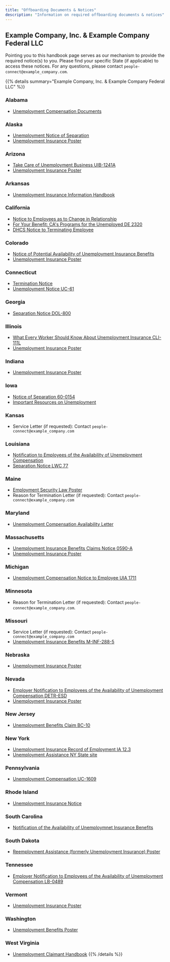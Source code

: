 ```yaml
---
title: "Offboarding Documents & Notices"
description: "Information on required offboarding documents & notices"
---
```


## Example Company, Inc. & Example Company Federal LLC

Pointing you to this handbook page serves as our mechanism to provide the required notice(s) to you. Please find your specific State (if applicable) to access these notices. For any questions, please contact `people-connect@example_company.com`.

{{% details summary="Example Company, Inc. & Example Company Federal LLC" %}}

### Alabama

- [Unemployment Compensation Documents](https://labor.alabama.gov/docs/dept_type.aspx)

### Alaska

- [Unemployment Notice of Separation](https://labor.alaska.gov/estax/forms/Separation_Notice.pdf)
- [Unemployment Insurance Poster](https://labor.alaska.gov/lss/forms/1012.pdf)

### Arizona

- [Take Care of Unemployment Business UIB-1241A](https://des.az.gov/sites/default/files/dl/UIB-1241A.pdf?time=1686171887271)
- [Unemployment Insurance Poster](https://des.az.gov/sites/default/files/legacy/dl/POU-003.pdf)

### Arkansas

- [Unemployment Insurance Information Handbook](https://dws.arkansas.gov/wp-content/uploads/UI-Handbook-2024-Final.pdf)

### California

- [Notice to Employees as to Change in Relationship](https://docs.google.com/document/d/1lp14K0Q-UVAaHCeAAsGZpYhk2d7JzWBfVXmH7J03jEo/edit)
- [For Your Benefit: CA's Programs for the Unemployed DE 2320](https://edd.ca.gov/siteassets/files/pdf_pub_ctr/de2320.pdf)
- [DHCS Notice to Terminating Employee](https://drive.google.com/drive/folders/1Sf_vp1Rt10fP0pQ9wA9zw0YucTN43o3-)

### Colorado

- [Notice of Potential Availability of Unemployment Insurance Benefits](https://cdle.colorado.gov/sites/cdle/files/documents/Employer-Separation-Form-22-234-fillable.pdf)
- [Unemployment Insurance Poster](https://cdle.colorado.gov/sites/cdle/files/Notice_to_Workers_English.pdf)

### Connecticut

- [Termination Notice](https://docs.google.com/document/d/1rg_9Pwf50CZ9P5ocKvlPtk9NkOjrRxM3dipwrCMyJfI/edit)
- [Unemployment Notice UC-61](https://www.ctdol.state.ct.us/HP/UC-61Fillable.pdf)

### Georgia

- [Separation Notice DOL-800](https://dol.georgia.gov/sites/dol.georgia.gov/files/related_files/document/dol800fillable.pdf)

### Illinois

- [What Every Worker Should Know About Unemployment Insurance CLI-111L](https://ides.illinois.gov/content/dam/soi/en/web/ides/ides_forms_and_publications/CLI111L.pdf)
- [Unemployment Insurance Poster](https://ides.illinois.gov/content/dam/soi/en/web/ides/ides_forms_and_publications/notice.pdf)

### Indiana

- [Unemployment Insurance Poster](https://www.in.gov/dwd/files/Employer-Poster.pdf)

### Iowa

- [Notice of Separation 60-0154](https://uiclaims.iwd.iowa.gov/EmployerSeparation/)
- [Important Resources on Unemployment](https://workforce.iowa.gov/unemployment/resources)

### Kansas

- Service Letter (if requested): Contact `people-connect@example_company.com`

### Louisiana

- [Notification to Employees of the Availability of Unemployment Compensation](https://www.laworks.net/Downloads/UI/WTS/UI_AvailabilityNoticeToSeparatingEmployees.pdf)
- [Separation Notice LWC 77](https://drive.google.com/file/d/1rN67f5CHCJ4pD2Ysni_VzpTgTmwd4f9J/view?usp=sharing)

### Maine

- [Employment Security Law Poster](https://www.maine.gov/labor/docs/2022/posters/mesl/Maine%20Employment%20Security%20Law_11-19_English.pdf)
- Reason for Termination Letter (if requested): Contact `people-connect@example_company.com`

### Maryland

- [Unemployment Compensation Availability Letter](https://www.dllr.state.md.us/forms/uiavailnotice.pdf)

### Massachusetts

- [Unemployment Insurance Benefits Claims Notice 0590-A](https://www.mass.gov/files/documents/2018/01/29/Form%20590-A-English%201-26-18.pdf)
- [Unemployment Insurance Poster](https://www.mass.gov/doc/information-on-employees-unemployment-insurance-coverage-form-2553a/download)

### Michigan

- [Unemployment Compensation Notice to Employee UIA 1711](https://www.michigan.gov/-/media/Project/Websites/leo/Documents/UIA/Employer-Forms/UIA-1711.pdf?rev=60a8445f438f4a9f9462d15f10790f7f)

### Minnesota

- Reason for Termination Letter (if requested): Contact `people-connect@example_company.com`.

### Missouri

- Service Letter (if requested): Contact `people-connect@example_company.com`
- [Unemployment Insurance Benefits M-INF-288-5](https://labor.mo.gov/media/pdf/m-inf-288-5-ai)

### Nebraska

- [Unemployment Insurance Poster](https://dol.nebraska.gov/webdocs/Resources/Items/UI%20Advisement%20of%20Benefit%20Rights%2011-15-2022.pdf)

### Nevada

- [Employer Notification to Employees of the Availability of Unemployment Compensation DETR-ESD](https://cms.detr.nv.gov/Content/Media/Employer_notification_of_UI_to_employees_4-24-20.pdf)
- [Unemployment Insurance Poster](https://ui.nv.gov/PDFS/NEK_Notice_to_Employees_ENG.pdf)

### New Jersey

- [Unemployment Benefits Claim BC-10](https://nj.gov/labor/forms_pdfs/ui/BC10.pdf)

### New York

- [Unemployment Insurance Record of Employment IA 12.3](https://dol.ny.gov/system/files/documents/2021/02/ia12_3.pdf)
- [Unemployment Assistance NY State site](https://www.ny.gov/services/unemployment-0)

### Pennsylvania

- [Unemployment Compensation UC-1609](https://www.uc.pa.gov/Documents/UC_Forms/UC-1609.pdf)

### Rhode Island

- [Unemployment Insurance Notice](https://dlt.ri.gov/sites/g/files/xkgbur571/files/emergencyui/Employer-Notice-Requirement-Memo.pdf)

### South Carolina

- [Notification of the Availability of Unemploymnet Insurance Benefits](https://dew.sc.gov/sites/dew/files/Documents/families-first-required-notice_uie646d9b195084b58bcfaf2b06f0ca5ff%20(1).pdf)

### South Dakota

- [Reemployment Assistance (formerly Unemployment Insurance) Poster](https://dlr.sd.gov/ra/publications/posting_notice_to_employees_print.pdf)

### Tennessee

- [Employer Notification to Employees of the Availability of Unemployment Compensation LB-0489](https://www.tn.gov/content/dam/tn/workforce/documents/Forms/LB-0489.pdf)

### Vermont

- [Unemployment Insurance Poster](https://labor.vermont.gov/sites/labor/files/doc_library/A-24%20Unemployment%20Poster.pdf)

### Washington

- [Unemployment Benefits Poster](https://media.esd.wa.gov/esdwa/Default/ESDWAGOV/about-employees/ESD-unemployment-benefits-poster.pdf)

### West Virginia

- [Unemployment Claimant Handbook](https://workforcewv.org/wp-content/uploads/2024/05/WFWV-Claimant-Handbook-08.23-2.pdf)
{{% /details %}}

